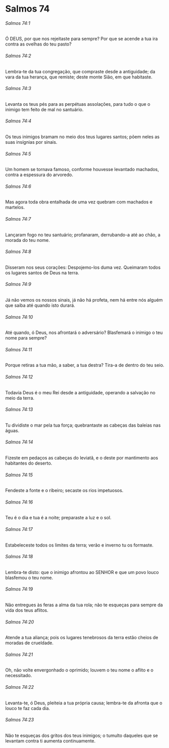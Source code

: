 # Salmos 74

###### Salmos 74:1

Ó DEUS, por que nos rejeitaste para sempre? Por que se acende a tua ira contra as ovelhas do teu pasto?

###### Salmos 74:2

Lembra-te da tua congregação, que compraste desde a antiguidade; da vara da tua herança, que remiste; deste monte Sião, em que habitaste.

###### Salmos 74:3

Levanta os teus pés para as perpétuas assolações, para tudo o que o inimigo tem feito de mal no santuário.

###### Salmos 74:4

Os teus inimigos bramam no meio dos teus lugares santos; põem neles as suas insígnias por sinais.

###### Salmos 74:5

Um homem se tornava famoso, conforme houvesse levantado machados, contra a espessura do arvoredo.

###### Salmos 74:6

Mas agora toda obra entalhada de uma vez quebram com machados e martelos.

###### Salmos 74:7

Lançaram fogo no teu santuário; profanaram, derrubando-a até ao chão, a morada do teu nome.

###### Salmos 74:8

Disseram nos seus corações: Despojemo-los duma vez. Queimaram todos os lugares santos de Deus na terra.

###### Salmos 74:9

Já não vemos os nossos sinais, já não há profeta, nem há entre nós alguém que saiba até quando isto durará.

###### Salmos 74:10

Até quando, ó Deus, nos afrontará o adversário? Blasfemará o inimigo o teu nome para sempre?

###### Salmos 74:11

Porque retiras a tua mão, a saber, a tua destra? Tira-a de dentro do teu seio.

###### Salmos 74:12

Todavia Deus é o meu Rei desde a antiguidade, operando a salvação no meio da terra.

###### Salmos 74:13

Tu dividiste o mar pela tua força; quebrantaste as cabeças das baleias nas águas.

###### Salmos 74:14

Fizeste em pedaços as cabeças do leviatã, e o deste por mantimento aos habitantes do deserto.

###### Salmos 74:15

Fendeste a fonte e o ribeiro; secaste os rios impetuosos.

###### Salmos 74:16

Teu é o dia e tua é a noite; preparaste a luz e o sol.

###### Salmos 74:17

Estabeleceste todos os limites da terra; verão e inverno tu os formaste.

###### Salmos 74:18

Lembra-te disto: que o inimigo afrontou ao SENHOR e que um povo louco blasfemou o teu nome.

###### Salmos 74:19

Não entregues às feras a alma da tua rola; não te esqueças para sempre da vida dos teus aflitos.

###### Salmos 74:20

Atende a tua aliança; pois os lugares tenebrosos da terra estão cheios de moradas de crueldade.

###### Salmos 74:21

Oh, não volte envergonhado o oprimido; louvem o teu nome o aflito e o necessitado.

###### Salmos 74:22

Levanta-te, ó Deus, pleiteia a tua própria causa; lembra-te da afronta que o louco te faz cada dia.

###### Salmos 74:23

Não te esqueças dos gritos dos teus inimigos; o tumulto daqueles que se levantam contra ti aumenta continuamente.

